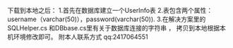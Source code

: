 下载到本地之后：
1.首先在数据库建立一个UserInfo表
2.表包含两个属性：username（varchar(50)），password(varchar(50)).
3.在解决方案里的SQLHelper.cs 和DBbase.cs里有关于数据库连接的字符串 ，
拷贝到本地根据本机环境修改即可。
附本人联系方式 qq:2417064551
